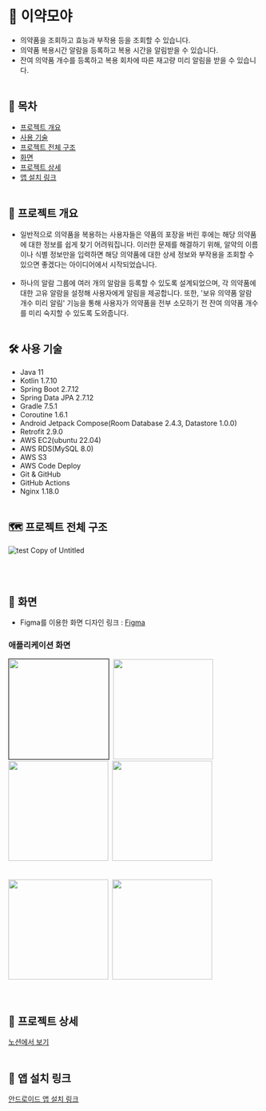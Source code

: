# 💊 이약모야
- 의약품을 조회하고 효능과 부작용 등을 조회할 수 있습니다.
- 의약품 복용시간 알람을 등록하고 복용 시간을 알림받을 수 있습니다.
- 잔여 의약품 개수를 등록하고 복용 회차에 따른 재고량 미리 알림을 받을 수 있습니다.
<br><br>

## 📎 목차
  - [프로젝트 개요](#-프로젝트-개요) 
  - [사용 기술](#-사용-기술)
  - [프로젝트 전체 구조](#️-프로젝트-전체-구조)
  - [화면](#-화면)
  - [프로젝트 상세](#-프로젝트-상세)
  - [앱 설치 링크](#-앱-설치-링크)
<br><br>

## 📜 프로젝트 개요
- 일반적으로 의약품을 복용하는 사용자들은 약품의 포장을 버린 후에는 해당 의약품에 대한 정보를 쉽게 찾기 어려워집니다. 이러한 문제를 해결하기 위해, 알약의 이름이나 식별 정보만을 입력하면 해당 의약품에 대한 상세 정보와 부작용을 조회할 수 있으면 좋겠다는 아이디어에서 시작되었습니다.<br><br>
- 하나의 알람 그룹에 여러 개의 알람을 등록할 수 있도록 설계되었으며, 각 의약품에 대한 고유 알람을 설정해 사용자에게 알림을 제공합니다. 또한, '보유 의약품 알람 개수 미리 알림' 기능을 통해 사용자가 의약품을 전부 소모하기 전 잔여 의약품 개수를 미리 숙지할 수 있도록 도와줍니다.
<br><br>

## 🛠 사용 기술
- Java 11
- Kotlin 1.7.10
- Spring Boot 2.7.12
- Spring Data JPA 2.7.12
- Gradle 7.5.1
- Coroutine 1.6.1
- Android Jetpack Compose(Room Database 2.4.3, Datastore 1.0.0)
- Retrofit 2.9.0
- AWS EC2(ubuntu 22.04)
- AWS RDS(MySQL 8.0)
- AWS S3
- AWS Code Deploy
- Git & GitHub
- GitHub Actions
- Nginx 1.18.0
<br><br>

## 🗺️ 프로젝트 전체 구조
![test  Copy of Untitled](https://kimbongjune.s3.amazonaws.com/druginfo/document/structure.png)

<br><br>

## 📱 화면
- Figma를 이용한 화면 디자인
링크 : [Figma](https://www.figma.com/file/aCKYbqfqbG7eoNVFq48Su6/Untitled?type=design&node-id=0%3A1&t=edcxHdPCdZFHOUKU-1)

### 애플리케이션 화면
<div>
  <kbd><img border="1px" width=200, src="https://kimbongjune.s3.amazonaws.com/druginfo/document/search.png">
  <img width="200" src="https://kimbongjune.s3.amazonaws.com/druginfo/document/search_result.png">
  <img width="200" src="https://kimbongjune.s3.amazonaws.com/druginfo/document/search_detail.png">
  <img width="200" src="https://kimbongjune.s3.amazonaws.com/druginfo/document/before_alarm.png">
</div>
  <br><br>
<div>
  <kbd><img width="200" src="https://kimbongjune.s3.amazonaws.com/druginfo/document/add_alarm.png">
  <img width="200" src="https://kimbongjune.s3.amazonaws.com/druginfo/document/after_alarm.png">
</div>
<br><br>
  
## 📝 프로젝트 상세 
[노션에서 보기](https://abounding-clownfish-456.notion.site/cfaf2813854c49c48f21f31ed49201ef)
<br><br>
  
## 💾 앱 설치 링크
[안드로이드 앱 설치 링크](https://play.google.com/store/apps/details?id=com.nocdu.druginformation)
